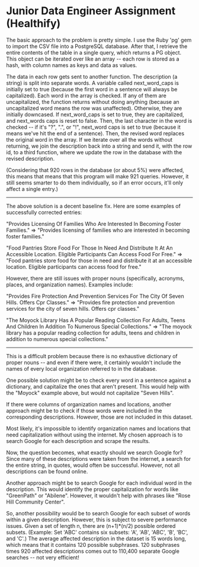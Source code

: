 <h1>Junior Data Engineer Assignment (Healthify)</h1>

The basic approach to the problem is pretty simple. I use the Ruby 'pg' gem to import the CSV file into a PostgreSQL database. After that, I retrieve the entire contents of the table in a single query, which returns a PG object. This object can be iterated over like an array -- each row is stored as a hash, with column names as keys and data as values.

The data in each row gets sent to another function. The description (a string) is split into separate words. A variable called next_word_caps is initially set to true (because the first word in a sentence will always be capitalized). Each word in the array is checked. If any of them are uncapitalized, the function returns without doing anything (because an uncapitalized word means the row was unaffected). Otherwise, they are initially downcased. If next_word_caps is set to true, they are capitalized, and next_words caps is reset to false. Then, the last character in the word is checked -- if it's "?", ".", or "!", next_word caps is set to true (because it means we've hit the end of a sentence). Then, the revised word replaces the original word in the array. If we iterate over all the words without returning, we join the description back into a string and send it, with the row id, to a third function, where we update the row in the database with the revised description.

(Considering that 920 rows in the database (or about 5%) were affected, this means that means that this program will make 921 queries. However, it still seems smarter to do them individually, so if an error occurs, it'll only affect a single entry.)

<hr>

The above solution is a decent baseline fix. Here are some examples of successfully corrected entries:

"Provides Licensing Of Families Who Are Interested In Becoming Foster Families." =>
"Provides licensing of families who are interested in becoming foster families."

"Food Pantries Store Food For Those In Need And Distribute It At An Accessible Location. Eligible Participants Can Access Food For Free." =>
"Food pantries store food for those in need and distribute it at an accessible location. Eligible participants can access food for free."

However, there are still issues with proper nouns (specifically, acronyms, places, and organization names). Examples include:

"Provides Fire Protection And Prevention Services For The City Of Seven Hills. Offers Cpr Classes." =>
"Provides fire protection and prevention services for the city of seven hills. Offers cpr classes."

"The Moyock Library Has A Popular Reading Collection For Adults, Teens And Children In Addition To Numerous Special Collections." =>
"The moyock library has a popular reading collection for adults, teens and children in addition to numerous special collections."

<hr>

This is a difficult problem because there is no exhaustive dictionary of proper nouns -- and even if there were, it certainly wouldn't include the names of every local organization referred to in the database.

One possible solution might be to check every word in a sentence against a dictionary, and capitalize the ones that aren't present. This would help with the "Moyock" example above, but would not capitalize "Seven Hills".

If there were columns of organization names and locations, another approach might be to check if those words were included in the corresponding descriptions. However, those are not included in this dataset.

Most likely, it's impossible to identify organization names and locations that need capitalization without using the internet. My chosen approach is to search Google for each description and scrape the results.

Now, the question becomes, what exactly should we search Google for? Since many of these descriptions were taken from the internet, a search for the entire string, in quotes, would often be successful. However, not all descriptions can be found online.

Another approach might be to search Google for each individual word in the description. This would identify the proper capitalization for words like "GreenPath" or "Abilene". However, it wouldn't help with phrases like "Rose Hill Community Center".

So, another possibility would be to search Google for each subset of words within a given description. However, this is subject to severe performance issues. Given a set of length n, there are (n+1)*(n/2) possible ordered subsets. (Example: Set 'ABC' contains six subsets: 'A', 'AB', 'ABC', 'B', 'BC', and 'C'.) The average affected description in the dataset is 15 words long, which means that it contains 120 possible subphrases. 120 subphrases times 920 affected descriptions comes out to 110,400 separate Google searches -- not very efficient!
